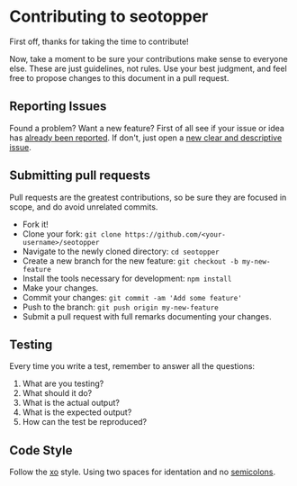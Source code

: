 # Contributing to seotopper
First off, thanks for taking the time to contribute!

Now, take a moment to be sure your contributions make sense to everyone else.
These are just guidelines, not rules.
Use your best judgment, and feel free to propose changes to this document in a pull request.

## Reporting Issues
Found a problem? Want a new feature? First of all see if your issue or idea has [already been reported](../../issues).
If don't, just open a [new clear and descriptive issue](../../issues/new).

## Submitting pull requests
Pull requests are the greatest contributions, so be sure they are focused in scope, and do avoid unrelated commits.

- Fork it!
- Clone your fork: `git clone https://github.com/<your-username>/seotopper`
- Navigate to the newly cloned directory: `cd seotopper`
- Create a new branch for the new feature: `git checkout -b my-new-feature`
- Install the tools necessary for development: `npm install`
- Make your changes.
- Commit your changes: `git commit -am 'Add some feature'`
- Push to the branch: `git push origin my-new-feature`
- Submit a pull request with full remarks documenting your changes.

## Testing
Every time you write a test, remember to answer all the questions:

1. What are you testing?
2. What should it do?
3. What is the actual output?
4. What is the expected output?
5. How can the test be reproduced?

## Code Style
Follow the [xo](https://github.com/sindresorhus/xo) style.
Using two spaces for identation and no [semicolons](http://blog.izs.me/post/2353458699/an-open-letter-to-javascript-leaders-regarding).
